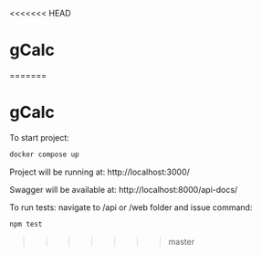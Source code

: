 <<<<<<< HEAD
# gCalc
=======
# gCalc

To start project:
```sh
docker compose up
```
Project will be running at: http://localhost:3000/

Swagger will be available at: http://localhost:8000/api-docs/


To run tests:
navigate to /api or /web folder and issue command:
```sh
npm test
```
>>>>>>> master
